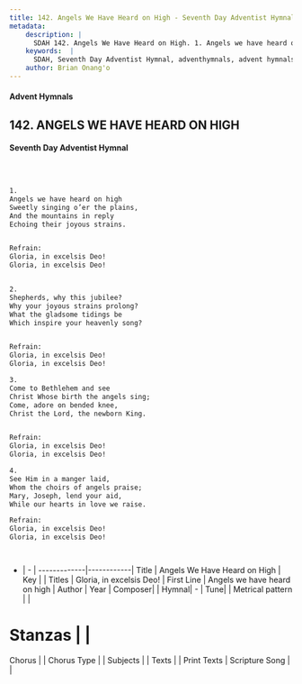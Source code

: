 ```yaml
---
title: 142. Angels We Have Heard on High - Seventh Day Adventist Hymnal
metadata:
    description: |
      SDAH 142. Angels We Have Heard on High. 1. Angels we have heard on high Sweetly singing o’er the plains, And the mountains in reply Echoing their joyous strains. 
    keywords:  |
      SDAH, Seventh Day Adventist Hymnal, adventhymnals, advent hymnals, Angels We Have Heard on High, Angels we have heard on high ,Gloria, in excelsis Deo!
    author: Brian Onang'o
---
```


#### Advent Hymnals
## 142. ANGELS WE HAVE HEARD ON HIGH
#### Seventh Day Adventist Hymnal

```txt



1.
Angels we have heard on high
Sweetly singing o’er the plains,
And the mountains in reply
Echoing their joyous strains.


Refrain:
Gloria, in excelsis Deo!
Gloria, in excelsis Deo!


2.
Shepherds, why this jubilee?
Why your joyous strains prolong?
What the gladsome tidings be
Which inspire your heavenly song?


Refrain:
Gloria, in excelsis Deo!
Gloria, in excelsis Deo!

3.
Come to Bethlehem and see
Christ Whose birth the angels sing;
Come, adore on bended knee,
Christ the Lord, the newborn King.


Refrain:
Gloria, in excelsis Deo!
Gloria, in excelsis Deo!

4.
See Him in a manger laid,
Whom the choirs of angels praise;
Mary, Joseph, lend your aid,
While our hearts in love we raise.

Refrain:
Gloria, in excelsis Deo!
Gloria, in excelsis Deo!




```

- |   -  |
-------------|------------|
Title | Angels We Have Heard on High |
Key |  |
Titles | Gloria, in excelsis Deo! |
First Line | Angels we have heard on high |
Author | 
Year | 
Composer|  |
Hymnal|  - |
Tune|  |
Metrical pattern | |
# Stanzas |  |
Chorus |  |
Chorus Type |  |
Subjects |  |
Texts |  |
Print Texts | 
Scripture Song |  |
  
